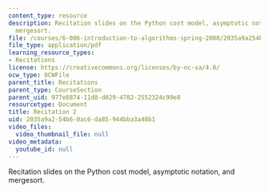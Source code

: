 ```yaml
---
content_type: resource
description: Recitation slides on the Python cost model, asymptotic notation, and
  mergesort.
file: /courses/6-006-introduction-to-algorithms-spring-2008/2035a9a254b60ac6da85944bba3a48b1_recitation02.pdf
file_type: application/pdf
learning_resource_types:
- Recitations
license: https://creativecommons.org/licenses/by-nc-sa/4.0/
ocw_type: OCWFile
parent_title: Recitations
parent_type: CourseSection
parent_uid: 977e8874-11d8-d029-4782-2552324c99e8
resourcetype: Document
title: Recitation 2
uid: 2035a9a2-54b6-0ac6-da85-944bba3a48b1
video_files:
  video_thumbnail_file: null
video_metadata:
  youtube_id: null
---
```

Recitation slides on the Python cost model, asymptotic notation, and mergesort.